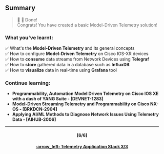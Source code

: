 ## Summary

> :clap: :tada: Done!  
> Congrats! You have created a basic Model-Driven Telemetry solution!

### What you've learnt:  
:white_check_mark:  What's the **Model-Driven Telemetry** and its general concepts  
:white_check_mark:  How to configure **Model-Driven Telemetry** on Cisco IOS-XR devices  
:white_check_mark:  How to **consume** data streams from Network Devices using **Telegraf**  
:white_check_mark:  How to **store** gathered data in a database such as **InfluxDB**  
:white_check_mark:  How to **visualize** data in real-time using **Grafana** tool    

### Continue learning:
- **Programmability, Automation Model Driven Telemetry on Cisco IOS XE with a dash of YANG Suite - [DEVNET-1283]**
- **Model-Driven Streaming Telemetry and Programmability on Cisco NX-OS - [BRKDCN-2904]**
- **Applying AI/ML Methods to Diagnose Network Issues Using Telemetry Data - [AIHUB-2006]**

---
<h4 align="center">[6/6]</h4>
<h4 align="center"> <a href="/readme/4.md"> :arrow_left: Telemetry Application Stack 3/3 </h4>
